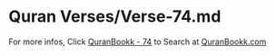 # Quran Verses/Verse-74.md 

For more infos, Click [QuranBookk - 74](https://www.quranbookk.com/quran/search?q=74) to Search at [QuranBookk.com](http://quranbookk.com/)